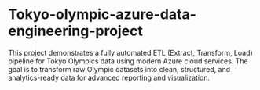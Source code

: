 # Tokyo-olympic-azure-data-engineering-project
This project demonstrates a fully automated ETL (Extract, Transform, Load) pipeline for Tokyo Olympics data using modern Azure cloud services. The goal is to transform raw Olympic datasets into clean, structured, and analytics-ready data for advanced reporting and visualization.
